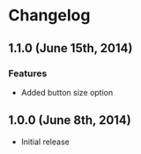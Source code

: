 # Changelog

## 1.1.0 (June 15th, 2014)

### Features

* Added button size option

## 1.0.0 (June 8th, 2014)

* Initial release
